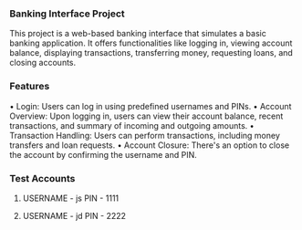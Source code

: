 ### Banking Interface Project

This project is a web-based banking interface that simulates
a basic banking application. It offers functionalities like
logging in, viewing account balance, displaying transactions,
transferring money, requesting loans, and closing accounts.

### Features

• Login: Users can log in using predefined usernames and PINs.
• Account Overview: Upon logging in, users can view their account balance, recent transactions, and summary of incoming and outgoing amounts.
• Transaction Handling: Users can perform transactions, including money transfers and loan requests.
• Account Closure: There's an option to close the account by confirming the username and PIN.

### Test Accounts

1.  USERNAME - js
    PIN - 1111

2.  USERNAME - jd
    PIN - 2222
